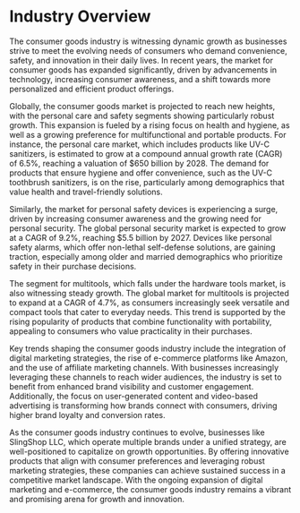 # Industry Overview

The consumer goods industry is witnessing dynamic growth as businesses strive to meet the evolving needs of consumers who demand convenience, safety, and innovation in their daily lives. In recent years, the market for consumer goods has expanded significantly, driven by advancements in technology, increasing consumer awareness, and a shift towards more personalized and efficient product offerings.

Globally, the consumer goods market is projected to reach new heights, with the personal care and safety segments showing particularly robust growth. This expansion is fueled by a rising focus on health and hygiene, as well as a growing preference for multifunctional and portable products. For instance, the personal care market, which includes products like UV-C sanitizers, is estimated to grow at a compound annual growth rate (CAGR) of 6.5%, reaching a valuation of $650 billion by 2028. The demand for products that ensure hygiene and offer convenience, such as the UV-C toothbrush sanitizers, is on the rise, particularly among demographics that value health and travel-friendly solutions.

Similarly, the market for personal safety devices is experiencing a surge, driven by increasing consumer awareness and the growing need for personal security. The global personal security market is expected to grow at a CAGR of 9.2%, reaching $5.5 billion by 2027. Devices like personal safety alarms, which offer non-lethal self-defense solutions, are gaining traction, especially among older and married demographics who prioritize safety in their purchase decisions.

The segment for multitools, which falls under the hardware tools market, is also witnessing steady growth. The global market for multitools is projected to expand at a CAGR of 4.7%, as consumers increasingly seek versatile and compact tools that cater to everyday needs. This trend is supported by the rising popularity of products that combine functionality with portability, appealing to consumers who value practicality in their purchases.

Key trends shaping the consumer goods industry include the integration of digital marketing strategies, the rise of e-commerce platforms like Amazon, and the use of affiliate marketing channels. With businesses increasingly leveraging these channels to reach wider audiences, the industry is set to benefit from enhanced brand visibility and customer engagement. Additionally, the focus on user-generated content and video-based advertising is transforming how brands connect with consumers, driving higher brand loyalty and conversion rates.

As the consumer goods industry continues to evolve, businesses like SlingShop LLC, which operate multiple brands under a unified strategy, are well-positioned to capitalize on growth opportunities. By offering innovative products that align with consumer preferences and leveraging robust marketing strategies, these companies can achieve sustained success in a competitive market landscape. With the ongoing expansion of digital marketing and e-commerce, the consumer goods industry remains a vibrant and promising arena for growth and innovation.